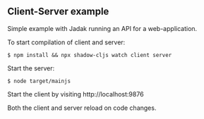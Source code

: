 ## Client-Server example

Simple example with Jadak running an API for a web-application.

To start compilation of client and server:
```
$ npm install && npx shadow-cljs watch client server
```

Start the server:

```
$ node target/mainjs
```

Start the client by visiting http://localhost:9876

Both the client and server reload on code changes.
